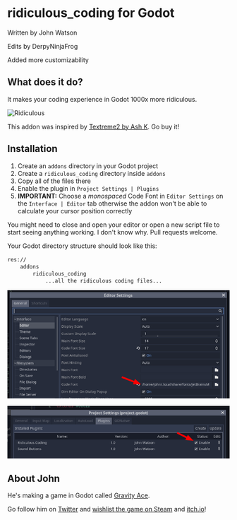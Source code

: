 # ridiculous_coding for Godot

Written by John Watson

Edits by DerpyNinjaFrog

Added more customizability

## What does it do?

It makes your coding experience in Godot 1000x more ridiculous.

![Ridiculous](readme-example.gif)

This addon was inspired by [Textreme2 by Ash K](https://ash-k.itch.io/textreme-2). Go buy it!

## Installation

1. Create an `addons` directory in your Godot project
2. Create a `ridiculous_coding` directory inside `addons`
3. Copy all of the files there
4. Enable the plugin in `Project Settings | Plugins`
5. **IMPORTANT:** Choose a *monospaced* Code Font in `Editor Settings` on the `Interface | Editor` tab otherwise the addon won't be able to calculate your cursor position correctly

You might need to close and open your editor or open a new script file to start seeing anything working. I don't know why. Pull requests welcome.

Your Godot directory structure should look like this:

```
res://
	addons
		ridiculous_coding
			...all the ridiculous coding files...
```

![Choose a code font](readme-font.png)

![Enable plugin](readme-enable.png)

## About John

He's making a game in Godot called [Gravity Ace](https://gravityace.com).

Go follow him on [Twitter](https://twitter.com/yafd) and [wishlist the game on Steam](https://store.steampowered.com/app/1003860/Gravity_Ace/) and [itch.io](https://jotson.itch.io/gravity)!
